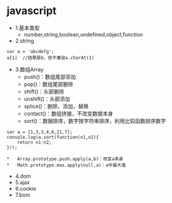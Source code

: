 javascript
=====

*   1.基本类型
    *   number,string,boolean,undefined,object,function
*   2.string
```
var a = 'abcdefg';
a[1]  //结果是b，但不兼容a.charAt(1)
```
*   3.数组Array
    *   push()：数组尾部添加
    *   pop()：数组尾部删除
    *   shift()：头部删除
    *   unshift()：头部添加
    *   splice()：删除，添加，替换
    *   contact()：数组拼接，不改变数据本身
    *   sort()：数据排序，数字按字符串排序，利用比较函数排序数字
```
var a = [1,3,3,4,6,21,7];
console.log(a.sort(function(n1,n2){
    return n1-n2;
}));
```
    *   Array.prototype.push.apply(a,b)：改变a本身
    *   Math.prototype.max.apply(null,a)：a中最大值
*	4.dom
*	5.ajax
*	6.cookie
*	7.bom
